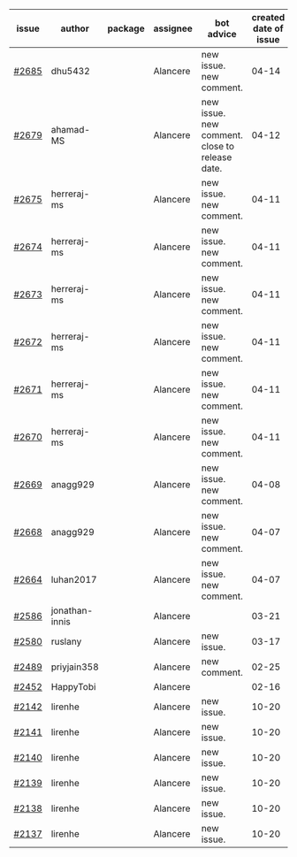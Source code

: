 | issue | author | package | assignee | bot advice | created date of issue | target release date | date from target |
| ------ | ------ | ------ | ------ | ------ | ------ | ------ | :-----: |
| [#2685](https://github.com/Azure/sdk-release-request/issues/2685) | dhu5432 |  | Alancere | new issue. new comment. | 04-14 | 04-22 |  |
| [#2679](https://github.com/Azure/sdk-release-request/issues/2679) | ahamad-MS |  | Alancere | new issue. new comment. close to release date.  | 04-12 | 04-14 | 0 |
| [#2675](https://github.com/Azure/sdk-release-request/issues/2675) | herreraj-ms |  | Alancere | new issue. new comment. | 04-11 | 04-25 |  |
| [#2674](https://github.com/Azure/sdk-release-request/issues/2674) | herreraj-ms |  | Alancere | new issue. new comment. | 04-11 | 04-25 |  |
| [#2673](https://github.com/Azure/sdk-release-request/issues/2673) | herreraj-ms |  | Alancere | new issue. new comment. | 04-11 | 04-25 |  |
| [#2672](https://github.com/Azure/sdk-release-request/issues/2672) | herreraj-ms |  | Alancere | new issue. new comment. | 04-11 | 04-25 |  |
| [#2671](https://github.com/Azure/sdk-release-request/issues/2671) | herreraj-ms |  | Alancere | new issue. new comment. | 04-11 | 04-25 |  |
| [#2670](https://github.com/Azure/sdk-release-request/issues/2670) | herreraj-ms |  | Alancere | new issue. new comment. | 04-11 | 04-25 |  |
| [#2669](https://github.com/Azure/sdk-release-request/issues/2669) | anagg929 |  | Alancere | new issue. new comment. | 04-08 | 04-11 |  |
| [#2668](https://github.com/Azure/sdk-release-request/issues/2668) | anagg929 |  | Alancere | new issue. new comment. | 04-07 | 04-11 |  |
| [#2664](https://github.com/Azure/sdk-release-request/issues/2664) | luhan2017 |  | Alancere | new issue. new comment. | 04-07 | 04-21 |  |
| [#2586](https://github.com/Azure/sdk-release-request/issues/2586) | jonathan-innis |  | Alancere |  | 03-21 | 03-28 |  |
| [#2580](https://github.com/Azure/sdk-release-request/issues/2580) | ruslany |  | Alancere | new issue. | 03-17 | 03-31 |  |
| [#2489](https://github.com/Azure/sdk-release-request/issues/2489) | priyjain358 |  | Alancere | new comment. | 02-25 | 03-14 |  |
| [#2452](https://github.com/Azure/sdk-release-request/issues/2452) | HappyTobi |  | Alancere |  | 02-16 | 03-09 |  |
| [#2142](https://github.com/Azure/sdk-release-request/issues/2142) | lirenhe |  | Alancere | new issue. | 10-20 | 11-03 |  |
| [#2141](https://github.com/Azure/sdk-release-request/issues/2141) | lirenhe |  | Alancere | new issue. | 10-20 | 11-03 |  |
| [#2140](https://github.com/Azure/sdk-release-request/issues/2140) | lirenhe |  | Alancere | new issue. | 10-20 | 11-05 |  |
| [#2139](https://github.com/Azure/sdk-release-request/issues/2139) | lirenhe |  | Alancere | new issue. | 10-20 | 11-05 |  |
| [#2138](https://github.com/Azure/sdk-release-request/issues/2138) | lirenhe |  | Alancere | new issue. | 10-20 | 11-05 |  |
| [#2137](https://github.com/Azure/sdk-release-request/issues/2137) | lirenhe |  | Alancere | new issue. | 10-20 | 11-05 |  |
